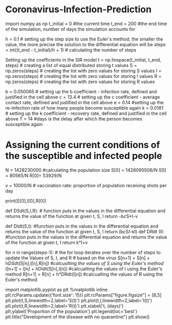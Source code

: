 # Coronavirus-Infection-Prediction

import numpy as np
t_initial = 0 #the current time
t_end = 200 #the end time of the simulation, number of days the simulation accounts for  

h = 0.1 # setting up the step size to use the Euler's method, the smaller the value, the more precise the solution to the differential equation will be
steps = int((t_end - t_initial)/h + 1) # calculating the number of steps

Setting up the coefficients in the SIR model
t = np.linspace(t_initial, t_end, steps) # creating a list of equal distributed storing t values 
S = np.zeros(steps) # creating the list with zero values for storing S values
I = np.zeros(steps) # creating the list with zero values for storing I values
R = np.zeros(steps) # creating the list with zero values for storing R values

b = 0.050065 # setting up the b coefficient - infection rate, defined and justified in the cell above
c = 13.4 # setting up the c coefficient  - average contact rate, defined and justified in the cell above
e = 0.14 #setting up the re-infection rate of how many people become susceptible again
k = 0.0181   # setting up the k coefficient  - recovery rate, defined and justified in the cell above
T = 14 #days is the delay after which the person becomes susceptible again


# Assigning the current conditions of the susceptible and infected people
N = 1428230000 #calculating the population size
S[0] = 1428095506/N
I[0] = 80565/N
R[0]= 53929/N


v = 10000/N # vaccination rate: proportion of population receiving shots per day

print(S[0],I[0],R[0])

def DSdt(S,I,R):
    # function puts in the values in the differential equation and returns the value of the function at given t, S, I
    return -b*c*S*I-v

def DIdt(S,I):
    #function puts in the values in the differential equation and returns the value of the function at given t, S, I
    return (b*c*S*I-k*I)
def DRdt (I):
    #function puts in the values in the differential equation and returns the value of the function at given t, I
    return k*I+v


for n in range(steps-1): # the for loop iterates over the number of steps to update the Values of S, I, and R 
                        # based on the virus
    S[n+1] = S[n] + h*DSdt(S[n],I[n],R[n]) #calcualting the values of S using the Euler's method
    I[n+1] = I[n] + h*DIdt(S[n],I[n]) #calcualting the values of I using the Euler's method
    R[n+1] = R[n] + h*DRdt(I[n]) #calcualting the values of R using the Euler's method

import matplotlib.pyplot as plt
%matplotlib inline
plt.rcParams.update({'font.size': 15})
plt.rcParams["figure.figsize"] = [8,5]
plt.plot(t,S,linewidth=2,label='S(t)')
plt.plot(t,I,linewidth=2,label='I(t)')
plt.plot(t,R,linewidth=2,label='R(t)')
plt.xlabel('t, (days)')
plt.ylabel('Proportion of the population')
plt.legend(loc='best')
plt.title("Development of the disease with no quarantine")
plt.show()

